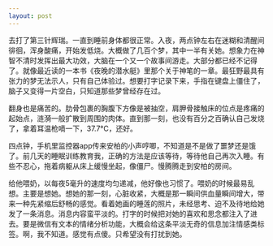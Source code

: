```yaml
---
layout: post
---
```


去打了第三针辉瑞。一直到睡前身体都很正常。入夜，两点钟左右在迷糊和清醒间徘徊，浑身酸痛，开始发低烧。大概做了几百个梦，其中一半有关她。想象力在神智不清时发挥出最大功效，大脑在一个又一个故事间游走。大部分都已经不记得了。就像最近读的一本书《夜晚的潜水艇》里那个关于神笔的一章。最狂野最具有张力的梦无法示人，只有自己体验过。想要打字记录下来，手指在键盘上僵住了，脑子又变得一片空白，只知道那些梦曾经存在过。

翻身也是痛苦的。肋骨包裹的胸腹下方像是被抽空，肩胛骨接触床的位点是疼痛的起始点，涟漪一般扩散到周围的肉体。直到那一刻，也没有百分之百确认自己发烧了，拿着耳温枪嘀一下，37.7°C，还好。

四点钟，手机里监控器app传来安柏的小声哼唧，不知道是不是做了噩梦还是饿了。前几天的睡眠训练教育我，正确的方法是应该等待，等待他自己再次入睡。有些不忍心，拖着病躯从床上缓慢坐起，像僵尸。慢腾腾走到安柏的房间。

给他喂奶，以每夜5毫升的速度均匀递减，他好像也习惯了。喂奶的时候最易乱想。主要是想她。想她的那一刻，心脏收紧，大概是那一瞬间供血量瞬间增大，带来一种先紧缩后舒畅的感觉。看着她画的睡莲的照片，未经思考、迫不及待地给她发了一条消息。消息内容蛮平淡的。打字的时候把对她的喜欢和思念都注入了进去。要是微信有文本的情绪分析功能，大概会给这条平淡无奇的信息加注情感类标签。啊，我不知道。感觉有点傻。只希望没有打扰到她。
